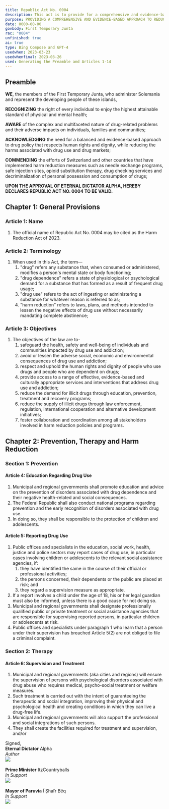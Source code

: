 ```yaml
---
title: Republic Act No. 0004
description: This act is to provide for a comprehensive and evidence-based approach to reducing the harms associated with drug use and addiction, and for related purposes.
purpose: PROVIDING A COMPREHENSIVE AND EVIDENCE-BASED APPROACH TO REDUCE THE HARMS ASSOCIATED WITH DRUG USE AND ADDICTION, AND FOR RELATED PURPOSES.
date: 0000-00-00
govbody: First Temporary Junta
rac: "0004"
unfinished: true
ai: true
type: Bing Compose and GPT-4
usedwhen: 2023-03-23
usedwhenfinal: 2023-03-26
used: Generating the Preamble and Articles 1-14
---
```


## Preamble 
<p>
<b><span class="text-3xl font-bold">W</span>E</b>, the members of the First Temporary Junta, who administer Solemania and represent the developing people of these islands,

**RECOGNIZING** the right of every individual to enjoy the highest attainable standard of physical and mental health;

**AWARE** of the complex and multifaceted nature of drug-related problems and their adverse impacts on individuals, families and communities;

**ACKNOWLEDGING** the need for a balanced and evidence-based approach to drug policy that respects human rights and dignity, while reducing the harms associated with drug use and drug markets;

**COMMENDING** the efforts of Switzerland and other countries that have implemented harm reduction measures such as needle exchange programs, safe injection sites, opioid substitution therapy, drug checking services and decriminalization of personal possession and consumption of drugs;

**UPON THE APPROVAL OF ETERNAL DICTATOR ALPHA, HEREBY DECLARES REPUBLIC ACT NO. 0004 TO BE VALID.**
</p>

## Chapter 1: General Provisions

### Article 1: Name
<ol class="numeral">
    <li>The official name of Republic Act No. 0004 may be cited as the Harm Reduction Act of 2023.</li>
</ol>

### Article 2: Terminology
<ol class="numeral">
    <li>When used in this Act, the term—
        <ol class="alpha list-inside">
            <li>"drug" refers any substance that, when consumed or administered, modifies a person's mental state or body functioning;</li>
            <li>"drug dependence" refers a state of physiological or psychological demand for a substance that has formed as a result of frequent drug usage;</li>
            <li>"drug use" refers to the act of ingesting or administering a substance for whatever reason is referred to as;</li>
            <li>"harm reduction" refers to laws, plans, and methods intended to lessen the negative effects of drug use without necessarily mandating complete abstinence;</li>
        </ol>
    </li>
</ol>

### Article 3: Objectives
<ol class="numeral">
    <li>The objectives of the law are to-
        <ol class="alpha list-inside">
            <li>safeguard the health, safety and well-being of individuals and communities impacted by drug use and addiction;</li>
            <li>avoid or lessen the adverse social, economic and environmental consequences of drug use and addiction;</li>
            <li>respect and uphold the human rights and dignity of people who use drugs and people who are dependent on drugs;</li>
            <li>provide access to a range of effective, evidence-based and culturally appropriate services and interventions that address drug use and addiction;</li>
            <li>reduce the demand for illicit drugs through education, prevention, treatment and recovery programs;</li>
            <li>reduce the supply of illicit drugs through law enforcement, regulation, international cooperation and alternative development initiatives;</li>
            <li>foster collaboration and coordination among all stakeholders involved in harm reduction policies and programs.</li>
        </ol>
    </li>
</ol>

## Chapter 2: Prevention, Therapy and Harm Reduction

### Section 1: Prevention

#### Article 4: Education Regarding Drug Use
<ol class="numeral">
    <li>Municipal and regional governments shall promote education and advice on the prevention of disorders associated with drug dependence and their negative health-related and social consequences.</li>
    <li>The Federal Republic shall also conduct national programs regarding prevention and the early recognition of disorders associated with drug use.</li> 
    <li>In doing so, they shall be responsible to the protection of children and adolescents.</li>
</ol>

#### Article 5: Reporting Drug Use
<ol class="numeral">
    <li>Public offices and specialists in the education, social work, health, justice and police sectors may report cases of drug use, in particular cases involving children or adolescents to the relevant social assistance agencies, if:
        <ol class="alpha list-inside">
            <li>they have identified the same in the course of their official or professional activities;</li>
            <li>the persons concerned, their dependents or the public are placed at risk; and</li>
            <li>they regard a supervision measure as appropriate.</li>
        </ol>
    </li>
    <li>If a report involves a child under the age of 18, his or her legal guardian must also be informed, unless there is a good cause for not doing so.</li>
    <li>Municipal and regional governments shall designate professionally qualified public or private treatment or social assistance agencies that are responsible for supervising reported persons, in particular children or adolescents at risk.</li>
    <li>Public offices and specialists under paragraph 1 who learn that a person under their supervision has breached Article 5(2) are not obliged to file a criminal complaint.</li>
</ol>

### Section 2: Therapy

#### Article 6: Supervision and Treatment
<ol>
    <li>Municipal and regional governments (aka cities and regions) will ensure the supervision of persons with psychological disorders associated with drug abuse who requires medical, psycho-social treatment or welfare measures.</li>
    <li>Such treatment is carried out with the intent of guaranteeing the therapeutic and social integration, improving their physical and psychological health and creating conditions in which they can live a drug-free life.</li>
    <li>Municipal and regional governments will also support the professional and social integrations of such persons.</li>
    <li>They shall create the facilities required for treatment and supervision, and/or </li>
</ol> 

<!--
## Chapter 2: Harm Reduction Centers

### Article 4: Authorization
<ol class="numeral">
	<li>The Department Head of Health may authorize one or more harm reduction centers to operate in any area where there is a demonstrated need for such services based on epidemiological data on drug use patterns and related harms.</li>
	<li>The Department of Head of Health may issue regulations on the criteria for authorization-
		<ol class="alpha list-inside">
			<li>the standards for operation,</li>
			<li>the monitoring,</li>
			<li>the evaluation of harm reduction centers,</li>
			<li>and any other matters necessary for their effective functioning,</li>
		</ol>
	</li>
</ol>

### Article 5: Immunity
<ol class="numeral">
	<li>No person shall be liable to prosecution, or civil action, for any act or omission done in good faith in accordance with this chapter or the regulations made under it.</li>
	<li>No person shall be liable to prosecution or civil action, for possessing, consuming, or providing a drug within a harm reduction center, provided that-
		<ol class="alpha list-inside">
			<li>the person is registered as a client with the harm reduction center;</li>
			<li>the person obtained or brought the drug from outside the harm reduction center;</li>
			<li>the person does not share or sell the drug to another person;</li>
			<li>the person does not consume or provide more than an amount reasonably necessary for personal use;</li>
			<li>the person complies with any rules or conditions imposed by staff at the harm reduction center.</li>
		</ol>
	</li>
</ol>

### Article 6: Modification or Revocation of Authorization
<ol class="numeral">
    <li>The Department Head of Health may modify or revoke the authorization of a harm reduction center if- 
        <ol class="alpha list-inside">
            <li>the harm reduction center fails to comply with this chapter or the regulations made under it;</li>
            <li>the harm reduction center causes significant public nuisance or disorder;</li>
            <li>the harm reduction center is no longer needed or suitable for the area where it operates;</li>
            <li>the harm reduction center requests the modification or revocation of its authorization.</li>
        </ol>
    </li>
    <li>The Department Head of Health shall notify the harm reduction center in writing of any decision to modify or revoke its authorization and provide reasons for such decision.</li>
    <li>The harm reduction center may appeal against the decision of the Department Head of Health to the Administrative Court within 30 days of receiving the notification.</li>
</ol>

### Article 7: Funding and Evaluation
<ol class="numeral">
    <li>The Department Head of Health shall allocate adequate funds for the establishment and operation of harm reduction centers authorized under this chapter.</li>
    <li>The Department Head of Health shall conduct regular evaluations of the effectiveness and impact of harm reduction centers on public health, public safety and social integration of drug users.</li>
    <li>The Department Head of Health shall publish and disseminate the results of such evaluations and make recommendations for improving the quality and accessibility of harm reduction services.</li>
</ol>

### Article 8: Education Regarding Drug Use
<ol class="numeral">
    <li>Municipal and regional governments shall promote education and advice on the prevention of disorders associated with drug dependence and their negative health-related and social consequences.</li>
    <li>The Federal Republic shall also conduct national programs regarding prevention and the early recognition of disorders associated with drug use.</li> 
    <li>In doing so, they shall be responsible to the protection of children and adolescents.</li>
</ol>

### Article 9: Reporting Drug Use
<ol class="numeral">
    <li>Public offices and specialists in the education, social work, health, justice and police sectors may report cases of drug use, in particular cases involving children or adolescents to the relevant social assistance agencies, if:
        <ol class="alpha list-inside">
            <li>they have identified the same in the course of their official or professional activities;</li>
            <li>the persons concerned, their dependents or the public are placed at risk; and</li>
            <li>they regard a supervision measure as appropriate.</li>
        </ol>
    </li>
    <li>If a report involves a child under the age of 18, his or her legal guardian must also be informed, unless there is a good cause for not doing so.</li>
    <li>Municipal and regional governments shall designate professionally qualified public or private treatment or social assistance agencies that are responsible for supervising reported persons, in particular children or adolescents at risk.</li>
    <li>Public offices and specialists under paragraph 1 who learn that a person under their supervision has breached Article 5(2) are not obliged to file a criminal complaint.</li>
</ol>

## Chapter 3: Harm Reduction Services

### Article 10: Provision of Services
<ol class="numeral">
    <li>The Department of Health shall provide or ensure access to a range of evidence-based harm reduction services, including but not limited to the following:
        <ol class="alpha list-inside">
            <li>needle and syringe exchange programs;</li>
            <li>drug checking services;</li>
            <li>opioid substitution therapy;</li>
            <li>access to naloxone;</li>
            <li>access to sterile injecting equipment;</li>
            <li>access to condoms;</li>
            <li>health education and promotion;</li>
            <li>psychosocial support;</li>
            <li>referral to testing, treatment and rehabilitation services;</li>
            <li>outreach services;</li>
            <li>access to legal advice and representation;</li>
            <li>and any other services deemed appropriate by the Department of Health.</li>
        </ol>
    </li>
    <li>The Department of Health shall ensure that these services are accessible, affordable, and of high quality, and that they are adapted to the cultural and linguistic needs of the target population.</li>
    <li>The Department of Health shall establish and maintain a system for monitoring and evaluating the quality and effectiveness of these services, and shall use the data obtained to improve the delivery of services.</li>
</ol>

### Article 11: Cooperation and Coordination
<ol class="numeral">
    <li>The Department of Health shall promote cooperation and coordination among all stakeholders involved in harm reduction policies and programs, including but not limited to the following:
        <ol class="alpha list-inside">
            <li>health care providers;</li>
            <li>law enforcement agencies;</li>
            <li>community-based organizations;</li>
            <li>people who use drugs and their organizations;</li>
            <li>and other relevant government agencies.</li>
        </ol>
    </li>
    <li>The Department of Health shall ensure that the voices and experiences of people who use drugs and people who are dependent on drugs are incorporated into the development, implementation, and evaluation of harm reduction policies and programs.</li>
    <li>The Department of Health shall ensure that harm reduction policies and programs are consistent with international human rights obligations and principles, including the right to health, the right to non-discrimination, and the right to participate in decisions that affect one's health and well-being.</li>
</ol>

## Chapter 4: Penalties

### Article 12: Penalties for Violations
<ol class="numeral">
    <li>Any person who violates any provision of this Act or any regulation made under it shall be liable to a fine or imprisonment or both, as determined by the court.</li>
    <li>The penalties shall be proportionate to the severity of the offense and shall take into account the personal circumstances of the offender, the nature and quantity of the drug involved, and any other relevant factors.</li>
    <li>Imprisonment shall be used as a measure of last resort, and non-custodial measures shall be used wherever possible, particularly for minor offenses committed by people who use drugs and people who are dependent on drugs.</li>
</ol>

## Chapter 5: Final Provisions

### Article 13: Repealing Clause
<ol class="numeral">
    <li>All laws, decrees, orders, rules and regulations or parts thereof inconsistent with this Act are hereby repealed or modified accordingly.</li>
</ol>

### Article 14: Separability Clause
<ol class="numeral">
    <li>If any provision of this Act is declared unconstitutional, the other provisions not affected thereby shall remain in force and effect.</li>
</ol>
-->

<div class="grid text-right">
    Signed,
    <div class="block">
        <b>Eternal Dictator</b> Alpha<br>
        <i>Author</i><br>
        <img src="/assets/img/Alpha-sig.png" class="h-12 w-auto float-right block">
    </div>
    <br>
    <div class="block">
        <b>Prime Minister</b> ItzCountryballs<br>
        <i>In Support</i><br>
        <img src="/assets/img/Itz-sig.png" class="h-12 w-auto float-right block">
    </div>
    <br>
    <div class="block">
        <b>Mayor of Paruvia</b> Ï Şhaľr Bëq<br>
        <i>In Support</i><br>
        <img src="/assets/img/Hiuyju-sig.png" class="h-12 w-auto float-right block">
    </div>
</div>